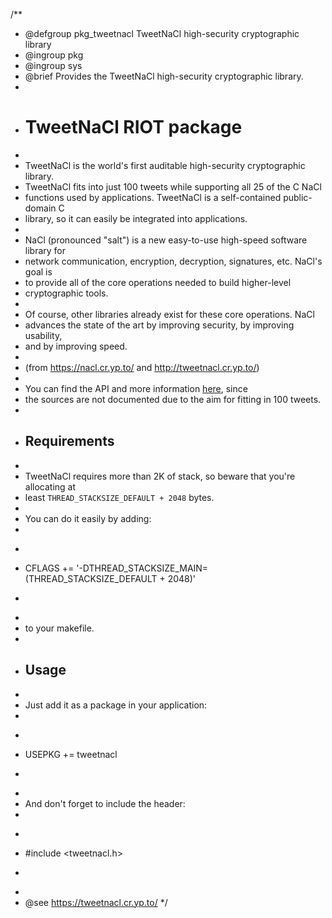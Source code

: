 /**
 * @defgroup pkg_tweetnacl TweetNaCl high-security cryptographic library
 * @ingroup  pkg
 * @ingroup  sys
 * @brief    Provides the TweetNaCl high-security cryptographic library.
 *
 * # TweetNaCl RIOT package
 *
 * TweetNaCl is the world's first auditable high-security cryptographic library.
 * TweetNaCl fits into just 100 tweets while supporting all 25 of the C NaCl
 * functions used by applications. TweetNaCl is a self-contained public-domain C
 * library, so it can easily be integrated into applications.
 *
 * NaCl (pronounced "salt") is a new easy-to-use high-speed software library for
 * network communication, encryption, decryption, signatures, etc. NaCl's goal is
 * to provide all of the core operations needed to build higher-level
 * cryptographic tools.
 *
 * Of course, other libraries already exist for these core operations. NaCl
 * advances the state of the art by improving security, by improving usability,
 * and by improving speed.
 *
 * (from https://nacl.cr.yp.to/ and http://tweetnacl.cr.yp.to/)
 *
 * You can find the API and more information [here](https://nacl.cr.yp.to/), since
 * the sources are not documented due to the aim for fitting in 100 tweets.
 *
 * ## Requirements
 *
 * TweetNaCl requires more than 2K of stack, so beware that you're allocating at
 * least `THREAD_STACKSIZE_DEFAULT + 2048` bytes.
 *
 * You can do it easily by adding:
 *
 * ```makefile
 * CFLAGS += '-DTHREAD_STACKSIZE_MAIN=(THREAD_STACKSIZE_DEFAULT + 2048)'
 * ```
 *
 * to your makefile.
 *
 * ## Usage
 *
 * Just add it as a package in your application:
 *
 * ```makefile
 * USEPKG += tweetnacl
 * ```
 *
 * And don't forget to include the header:
 *
 * ```c
 * #include <tweetnacl.h>
 * ```
 *
 * @see     https://tweetnacl.cr.yp.to/
 */
